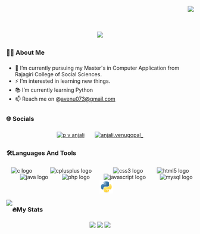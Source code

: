 <div align="right">
    
[![](https://visitcount.itsvg.in/api?id=p-v-anjali&icon=5&color=1)](https://visitcount.itsvg.in)

</div>
<div align="center"> 
<h1 align="center">
   <!--<a href="https://git.io/typing-svg">-->
   <img src="https://readme-typing-svg.herokuapp.com?font=Fira+Code&weight=700&size=33&center=true&vCenter=true&duration=5001&pause=1000&color=F71F9C&random=false&width=500&height=70&lines=Hello!!+👋;+I'm+Anjali" /></a>

</h1>
</div>         

###

<h3 align="left">👩‍💻 About Me</h3>

###
- 🔭 I’m currently pursuing my Master's in Computer Application from Rajagiri College of Social Sciences.
- ⚡ I’m interested in learning new things.
- 📚 I’m currently learning Python 
- 📫 Reach me on @avenu073@gmail.com

##

###

<h3 align="left">🌐 Socials</h3>

###
<p align="center">
<a href="https://linkedin.com/in/p v anjali" target="blank"><img align="center" src="https://raw.githubusercontent.com/rahuldkjain/github-profile-readme-generator/master/src/images/icons/Social/linked-in-alt.svg" alt="p v anjali" height="25" width="40" /></a>  <img width="20" />
<a href="https://instagram.com/anjali.venugopal_" target="blank"><img align="center" src="https://raw.githubusercontent.com/rahuldkjain/github-profile-readme-generator/master/src/images/icons/Social/instagram.svg" alt="anjali.venugopal_" height="25" width="40" /></a>
</p>

## 

<h3 align="left">🛠Languages And Tools</h3>

###

<div align="center">
  <img src="https://cdn.jsdelivr.net/gh/devicons/devicon/icons/c/c-plain.svg" height="36" alt="c logo"  />
  <img width="40" />
  <img src="https://cdn.jsdelivr.net/gh/devicons/devicon/icons/cplusplus/cplusplus-plain.svg" height="36" alt="cplusplus logo"  />
  <img width="50" />
  <img src="https://cdn.jsdelivr.net/gh/devicons/devicon/icons/css3/css3-plain-wordmark.svg" height="36" alt="css3 logo"  />
  <img width="30" />
  <img src="https://cdn.jsdelivr.net/gh/devicons/devicon/icons/html5/html5-plain-wordmark.svg" height="36" alt="html5 logo"  />
  <img width="30" />
  <img src="https://cdn.jsdelivr.net/gh/devicons/devicon/icons/java/java-original.svg" height="36" alt="java logo"  />
  <img width="30" />
  <img src="https://cdn.jsdelivr.net/gh/devicons/devicon/icons/php/php-original.svg" height="36" alt="php logo"  />
  <img width="30" />
  <img src="https://cdn.jsdelivr.net/gh/devicons/devicon/icons/javascript/javascript-plain.svg" height="36" alt="javascript logo"  />
  <img width="30" />
  <img src="https://cdn.jsdelivr.net/gh/devicons/devicon/icons/mysql/mysql-original-wordmark.svg" height="36" alt="mysql logo"  />
    <img width="30" />
    <img src="https://raw.githubusercontent.com/devicons/devicon/master/icons/python/python-original.svg" alt="python"  height="36"/> </a> </p>

<p><img align="left" src="https://github-readme-stats.vercel.app/api/top-langs?u
</div>

###

## 

###

<h3 align="left">🔥My Stats</h3>

###
<div align="center">
    
![](https://github-readme-stats.vercel.app/api?username=p-v-anjali&theme=radical&hide_border=false&include_all_commits=false&count_private=false)
![](https://github-readme-stats.vercel.app/api/top-langs/?username=p-v-anjali&theme=radical&hide_border=false&include_all_commits=false&count_private=false&layout=compact)
![](https://github-readme-streak-stats.herokuapp.com/?user=p-v-anjali&theme=radical&hide_border=false)
</div>
